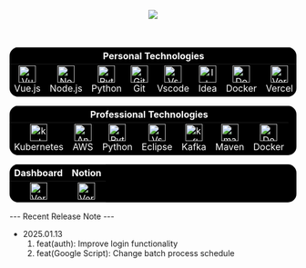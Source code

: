 


<br>
<div align="center">
<a><img src="https://github-readme-stats.vercel.app/api?username=skson0x6ab&hide_title=true&show_icons=true&include_all_commits=true&disable_animations=true&theme=vue"></a>
<br><br><br>
<table style="background-color: black; color: white; border: none; border-radius: 15px; overflow: hidden;">
 <thead>
    <tr>
      <th colspan="8" align="center" style="color: white;">Personal Technologies</th>
    </tr>
  </thead>
  <tbody>
    <tr>
	<td align="center" style="border: none;">
          <a style="color: white;">
            <img src="https://skillicons.dev/icons?i=vuejs" width="30" height="30" alt="Vue.js"/>
          </a>
          <br>Vue.js
        </td>
        <td align="center" style="border: none;">
          <a href="https://nextjs.org/" style="color: white;">
            <img src="https://skillicons.dev/icons?i=nodejs" width="30" height="30" alt="Node.js"/>
          </a>
          <br>Node.js
        </td>
	<td align="center" style="border: none;">
        <a href="https://developer.mozilla.org/en-US/docs/Web/CSS" style="color: white;">
          <img src="https://skillicons.dev/icons?i=py" width="30" height="30" alt="Python"/>
        </a>
        <br>Python
       </td> 
    <td align="center" style="border: none;">
          <a href="https://nextjs.org/" style="color: white;">
            <img src="https://skillicons.dev/icons?i=git" width="30" height="30" alt="Git"/>
          </a>
          <br>Git
        </td>
        <td align="center" style="border: none;">
          <a href="https://nextjs.org/" style="color: white;">
            <img src="https://skillicons.dev/icons?i=vscode" width="30" height="30" alt="Vscode"/>
          </a>
          <br>Vscode
	</td>
	<td align="center" style="border: none;">
          <a href="https://nextjs.org/" style="color: white;">
            <img src="https://skillicons.dev/icons?i=idea" width="30" height="30" alt="Idea"/>
          </a>
          <br>Idea
        </td>
	<td align="center" style="border: none;">
        <a style="color: white;">
          <img src="https://skillicons.dev/icons?i=docker" width="30" height="30" alt="Docker"/>
        </a>
        <br>Docker
      </td>
	<td align="center" style="border: none;">
          <a target=_blank style="color: white;">
            <img src="https://skillicons.dev/icons?i=vercel" width="30" height="30" alt="Vercel"/>
          </a>
          <br>Vercel
        </td>
    </tr>
  </tbody>
</table>
<table style="background-color: black; color: white; border: none; border-radius: 15px; overflow: hidden;">
 <thead>
    <tr>
      <th colspan="8" align="center" style="color: white;">Professional Technologies</th>
    </tr>
  </thead>
  <tbody>
    <tr>
	<td align="center" style="border: none;">
          <a href="https://nextjs.org/" style="color: white;">
            <img src="https://skillicons.dev/icons?i=kubernetes" width="30" height="30" alt="kubernetes"/>
          </a>
          <br>Kubernetes
        </td>
 <td align="center" style="border: none;">
        <a style="color: white;">
          <img src="https://skillicons.dev/icons?i=aws" width="30" height="30" alt="Android Studio"/>
        </a>
        <br>AWS
     </td>
	<td align="center" style="border: none;">
        <a href="https://developer.mozilla.org/en-US/docs/Web/CSS" style="color: white;">
          <img src="https://skillicons.dev/icons?i=py" width="30" height="30" alt="Python"/>
        </a>
        <br>Python
       </td> 
        <td align="center" style="border: none;">
          <a href="https://nextjs.org/" style="color: white;">
            <img src="https://skillicons.dev/icons?i=eclipse" width="30" height="30" alt="Vscode"/>
          </a>
          <br>Eclipse
	</td>
	    	<td align="center" style="border: none;">
          <a href="https://nextjs.org/" style="color: white;">
            <img src="https://skillicons.dev/icons?i=kafka" width="30" height="30" alt="kafka"/>
          </a>
          <br>Kafka
        </td>
	<td align="center" style="border: none;">
          <a href="https://nextjs.org/" style="color: white;">
            <img src="https://skillicons.dev/icons?i=maven" width="30" height="30" alt="maven"/>
          </a>
          <br>Maven
        </td>
	<td align="center" style="border: none;">
        <a style="color: white;">
          <img src="https://skillicons.dev/icons?i=docker" width="30" height="30" alt="Docker"/>
        </a>
        <br>Docker
      </td>
    </tr>
  </tbody>
</table>
<!--div align="center"><a><img src="https://bentos.jkominovic.dev/api/v1/generic-card?icon=sigmail&subtitle=skson0x6ab@gmail.com&size=wide" width="300"></a></div-->
<table style="background-color: black; color: white; border: none; border-radius: 15px; overflow: hidden;">
<thead>
    <tr>
      <th align="center" style="color: white;">Dashboard</th>
      <th align="center" style="color: white;">Notion</th>
    </tr>
  </thead>
  <tbody>
    <tr>
	<td align="center" style="border: none;">
		<a href="https://skson0x6ab-dashboard-vue3.vercel.app/" target="_blank" style="color: white;">
          		<img src="https://icons.iconarchive.com/icons/paomedia/small-n-flat/256/dashboard-alt-icon.png" width="30" height="30" alt="Vercel"/>
		</a>
	<td align="center" style="border: none;">
		<a href="https://skson0x6ab-dashboard-vue3.vercel.app/" target="_blank" style="color: white;">
          		<img src="https://www.svgrepo.com/show/452076/notion.svg" width="30" height="30" alt="Vercel"/>
		</a>
    </tr>
		</tbody>
</table>
</div>
</div>

--- Recent Release Note ---

- 2025.01.13
    1. feat(auth): Improve login functionality
    2. feat(Google Script): Change batch process schedule
       
<!--div><a href="https://www.acmicpc.net/user/skson0x6ab"><img src="https://img.shields.io/badge/My_BaekJoon-007BFF?style=flat"/></a></div>
<!---
skson0x6ab/skson0x6ab is a ✨ special ✨ repository because its `README.md` (this file) appears on your GitHub profile.
You can click the Preview link to take a look at your changes.
--->

